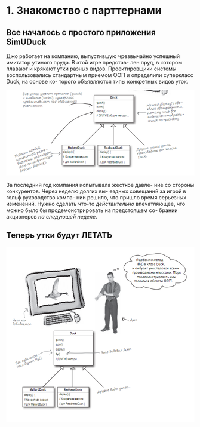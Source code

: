 # 1. Знакомство с парттернами

## Все началось с простого приложения SimUDuck

Джо  работает  на  компанию,  выпустившую  чрезвычайно
успешный имитатор  утиного пруда. В  этой игре представ-
лен пруд, в котором плавают и крякают утки разных видов.
Проектировщики  системы  воспользовались  стандартным
приемом ООП и определили суперкласс Duck, на основе ко-
торого объявляются типы конкретных видов уток.

![Kartinka1](https://github.com/Kezhik-61/Kezhik/blob/master/img/1.PNG?raw=true)
 
За  последний  год  компания  испытывала жесткое  давле-
ние  со  стороны  конкурентов. Через  неделю  долгих  вы-
ездных  совещаний  за игрой в  гольф руководство компа-
нии  решило,  что  пришло  время  серьезных  изменений. 
Нужно  сделать  что-то *действительно*  впечатляющее,  что 
можно было бы продемонстрировать на предстоящем со-
брании акционеров *на следующей неделе*.

## Теперь утки будут ЛЕТАТЬ
![Kartinka2](https://github.com/Kezhik-61/Kezhik/blob/master/img/2.PNG?raw=true)
